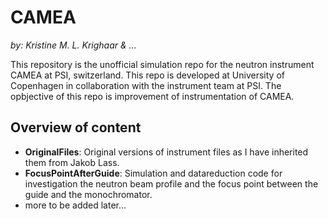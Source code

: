 # CAMEA

*by: Kristine M. L. Krighaar & ...*

This repository is the unofficial simulation repo for the neutron instrument CAMEA at PSI, switzerland. This repo is developed at University of Copenhagen in collaboration with the instrument team at PSI. The opbjective of this repo is improvement of instrumentation of CAMEA.
 
## Overview of content

- **OriginalFiles**: Original versions of instrument files as I have inherited them from Jakob Lass.
- **FocusPointAfterGuide**: Simulation and datareduction code for investigation the neutron beam profile and the focus point between the guide and the monochromator.
- more to be added later...
